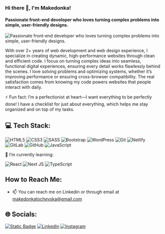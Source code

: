 ### Hi there 👋, I'm Makedonka!
#### Passionate front-end developer who loves turning complex problems into simple, user-friendly designs.
![Passionate front-end developer who loves turning complex problems into simple, user-friendly designs.](https://i.imghippo.com/files/ZnAQ7495pU.png)

With over 2+ years of web development and web design experience, I specialize in creating dynamic, high-performance websites through clean and efficient code. I focus on turning complex ideas into seamless, functional digital experiences, ensuring every detail works flawlessly behind the scenes.
I love solving problems and optimizing systems, whether it’s improving performance or ensuring cross-browser compatibility. The real satisfaction comes from knowing my code powers websites that people interact with daily.

⚡ Fun fact:  I’m a perfectionist at heart—I want everything to be perfectly done! I have a checklist for just about everything, which helps me stay organized and on top of my tasks. 

## 💻 Tech Stack:
![HTML5](https://img.shields.io/badge/html5-%23E34F26.svg?style=for-the-badge&logo=html5&logoColor=white) 
![CSS3](https://img.shields.io/badge/css3-%231572B6.svg?style=for-the-badge&logo=css3&logoColor=white) 
![SASS](https://img.shields.io/badge/SASS-hotpink.svg?style=for-the-badge&logo=SASS&logoColor=white) 
![Bootstrap](https://img.shields.io/badge/bootstrap-%238511FA.svg?style=for-the-badge&logo=bootstrap&logoColor=white)
![WordPress](https://img.shields.io/badge/WordPress-%23117AC9.svg?style=for-the-badge&logo=WordPress&logoColor=white)
![Git](https://img.shields.io/badge/git-%23F05033.svg?style=for-the-badge&logo=git&logoColor=white) 
![Netlify](https://img.shields.io/badge/netlify-%23000000.svg?style=for-the-badge&logo=netlify&logoColor=#00C7B7) 
![GitLab](https://img.shields.io/badge/gitlab-%23181717.svg?style=for-the-badge&logo=gitlab&logoColor=white) 
![GitHub](https://img.shields.io/badge/github-%23121011.svg?style=for-the-badge&logo=github&logoColor=white) 
![JavaScript](https://img.shields.io/badge/javascript-%23323330.svg?style=for-the-badge&logo=javascript&logoColor=%23F7DF1E) 

🌱 I’m currently learning:

![React](https://img.shields.io/badge/react-%2320232a.svg?style=for-the-badge&logo=react&logoColor=%2361DAFB)
![Next JS](https://img.shields.io/badge/Next-black?style=for-the-badge&logo=next.js&logoColor=white) 
![TypeScript](https://img.shields.io/badge/TypeScript-blue?style=for-the-badge&logo=typescript&logoColor=white)



## How to Reach Me:
- 📫 You can reach me on Linkedin or through email at makedonkatochevska@gmail.com

## 🌐 Socials:
[![Static Badge](https://img.shields.io/badge/GitHub-white?style=flat&logo=github&logoColor=black&logoSize=auto&labelColor=white&color=white&cacheSeconds=3600&link=https%3A%2F%2Fgithub.com%2Fmakedonkatochevska)](https://github.com/makedonkatochevska)
[![LinkedIn](https://img.shields.io/badge/LinkedIn-%230077B5.svg?logo=linkedin&logoColor=white)](https://linkedin.com/in/makedonka-tochevska) [![Instagram](https://img.shields.io/badge/Instagram-%23E4405F.svg?logo=Instagram&logoColor=white)](https://instagram.com/tochevskaa) 








